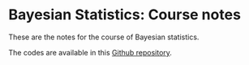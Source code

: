 # Bayesian Statistics: Course notes

These are the notes for the course of Bayesian statistics.

The codes are available in this [Github repository](https://github.com/IrvingGomez/BayesianStatistics).

```{tableofcontents}
```
